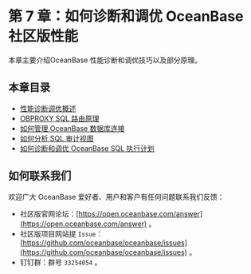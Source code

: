 # 第 7 章：如何诊断和调优 OceanBase 社区版性能

本章主要介绍OceanBase 性能诊断和调优技巧以及部分原理。

## 本章目录

+ [性能诊断调优概述](7.1.md)
+ [OBPROXY SQL 路由原理](7.2.md)
+ [如何管理 OceanBase 数据库连接](7.3.md)
+ [如何分析 SQL 审计视图](7.4.md)
+ [如何诊断和调优 OceanBase SQL 执行计划](7.5.md)

## 如何联系我们

欢迎广大 OceanBase 爱好者、用户和客户有任何问题联系我们反馈：

+ 社区版官网论坛：[https://open.oceanbase.com/answer](https://open.oceanbase.com/answer) 。
+ 社区版项目网站提 `Issue`：[https://github.com/oceanbase/oceanbase/issues](https://github.com/oceanbase/oceanbase/issues) 。
+ 钉钉群：群号 `33254054` 。